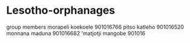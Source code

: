 # Lesotho-orphanages
group members
morapeli koekoele 901016766
pitso katleho 901016520
monnana maduna 901016682
'matjotji mangobe 901016
